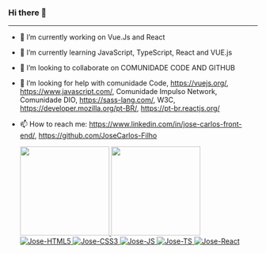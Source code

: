 ### Hi there 👋
---

- 🔭 I’m currently working on Vue.Js and React
- 🌱 I’m currently learning JavaScript, TypeScript, React and VUE.js
- 👯 I’m looking to collaborate on COMUNIDADE CODE AND GITHUB
- 🤔 I’m looking for help with comunidade Code, https://vuejs.org/, https://www.javascript.com/, Comunidade Impulso Network, Comunidade DIO, 
                                https://sass-lang.com/, W3C, https://developer.mozilla.org/pt-BR/, https://pt-br.reactjs.org/ 
- 📫 How to reach me: https://www.linkedin.com/in/jose-carlos-front-end/, https://github.com/JoseCarlos-Filho
  
  
  <div>
    <a href="[https://github.com/JoseCarlos-Filho]">
    <img height="180em" src="https://github-readme-stats.vercel.app/api?username=JoseCarlos-Filho&show_icons=true&theme=dark&include_all_commits=true&count_private=true"/>
    <img height="180em" src="https://github-readme-stats.vercel.app/api/top-langs/?username=JoseCarlos-Filho&layout=compact&langs_count=7&theme=dark"/>
  </div>
  
  <div>
    <img alt="Jose-HTML5" src="https://cdn.jsdelivr.net/gh/devicons/devicon/icons/html5/html5-original.svg" />
    <img alt="Jose-CSS3" src="https://cdn.jsdelivr.net/gh/devicons/devicon/icons/css3/css3-original.svg" />
    <img alt="Jose-JS" src="https://cdn.jsdelivr.net/gh/devicons/devicon/icons/javascript/javascript-original.svg" />
    <img alt="Jose-TS" src="https://cdn.jsdelivr.net/gh/devicons/devicon/icons/typescript/typescript-original.svg" />
    <img alt="Jose-React"src="https://cdn.jsdelivr.net/gh/devicons/devicon/icons/react/react-original-wordmark.svg" />      
  </div>

<!--
**JoseCarlos-Filho/JoseCarlos-Filho** is a ✨ _special_ ✨ repository because its `README.md` (this file) appears on your GitHub profile.

Here are some ideas to get you started:

- 🔭 I’m currently working on ...
- 🌱 I’m currently learning ...
- 👯 I’m looking to collaborate on ...
- 🤔 I’m looking for help with ...
- 💬 Ask me about ...
- 📫 How to reach me: ...
- 😄 Pronouns: ...
- ⚡ Fun fact: ...
-->
